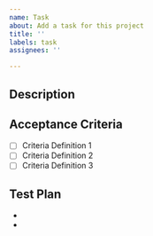 ```yaml
---
name: Task
about: Add a task for this project
title: ''
labels: task
assignees: ''

---
```


## Description

<!-- A clear and concise description of what needs to happen. -->

## Acceptance Criteria

<!-- Define what is in-scope. -->

- [ ] Criteria Definition 1
- [ ] Criteria Definition 2
- [ ] Criteria Definition 3

## Test Plan

<!-- Describe how this will be tested. -->

-
-
